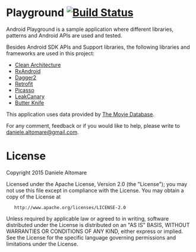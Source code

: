 Playground [![Build Status](https://travis-ci.org/fasteque/Playground.svg?branch=master)](https://travis-ci.org/fasteque/Playground)
================

Android Playground is a sample application where different libraries, patterns and Android APIs are used and tested.

Besides Android SDK APIs and Support libraries, the following libraries and frameworks are used in this project:

- [Clean Architecture](https://github.com/android10/Android-CleanArchitecture)
- [RxAndroid](https://github.com/ReactiveX/RxAndroid)
- [Dagger2](https://github.com/google/dagger)
- [Retrofit](https://github.com/square/retrofit)
- [Picasso](https://github.com/square/picasso)
- [LeakCanary](https://github.com/square/leakcanary)
- [Butter Knife](https://github.com/JakeWharton/butterknife)

This application uses data provided by [The Movie Database](https://www.themoviedb.org/).

For any comment, feedback or if you would like to help, please write to daniele.altomare@gmail.com.



License
================

Copyright 2015 Daniele Altomare

   Licensed under the Apache License, Version 2.0 (the "License");
   you may not use this file except in compliance with the License.
   You may obtain a copy of the License at

       http://www.apache.org/licenses/LICENSE-2.0

   Unless required by applicable law or agreed to in writing, software
   distributed under the License is distributed on an "AS IS" BASIS,
   WITHOUT WARRANTIES OR CONDITIONS OF ANY KIND, either express or implied.
   See the License for the specific language governing permissions and
   limitations under the License.
